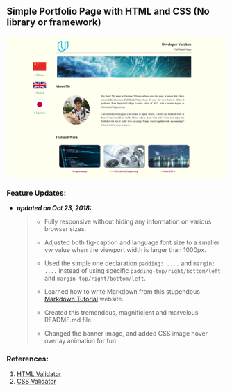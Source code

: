 ## Simple Portfolio Page with HTML and CSS (No library or framework)


![Screenshot](/screenshot.png)


### Feature Updates:
* _**updated on Oct 23, 2018:**_
    >* Fully responsive without hiding any information on various browser sizes.
    >+ Adjusted both fig-caption and language font size to a smaller vw value when the viewport width is larger than 1000px.
    >- Used the simple one declaration `padding: ....` and `margin: ....` instead of using specific `padding-top/right/bottom/left` and `margin-top/right/bottom/left`.
    >* Learned how to write Markdown from this stupendous [Markdown Tutorial][Markdown Tutorial] website.
    >+ Created this tremendous, magnificient and marvelous README.md file.
    >- Changed the banner image, and added CSS image hover overlay animation for fun.

[Markdown Tutorial]: https://www.markdowntutorial.com/


### References:
1. [HTML Validator](https://validator.w3.org/#validate_by_input)
2. [CSS Validator](https://jigsaw.w3.org/css-validator/#validate_by_input)